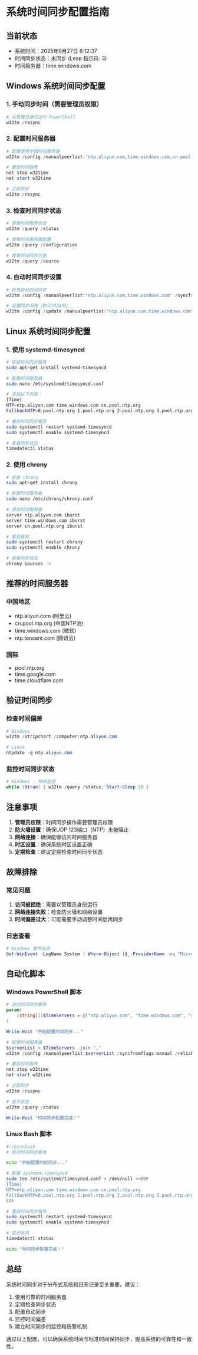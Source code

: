 # 系统时间同步配置指南

## 当前状态

- 系统时间：2025年9月27日 8:12:37
- 时间同步状态：未同步 (Leap 指示符: 3)
- 时间服务器：time.windows.com

## Windows 系统时间同步配置

### 1. 手动同步时间（需要管理员权限）

```powershell
# 以管理员身份运行 PowerShell
w32tm /resync
```

### 2. 配置时间服务器

```powershell
# 配置使用中国时间服务器
w32tm /config /manualpeerlist:"ntp.aliyun.com,time.windows.com,cn.pool.ntp.org" /syncfromflags:manual /reliable:yes /update

# 重启时间服务
net stop w32time
net start w32time

# 立即同步
w32tm /resync
```

### 3. 检查时间同步状态

```powershell
# 查看时间服务状态
w32tm /query /status

# 查看时间服务器配置
w32tm /query /configuration

# 查看时间同步历史
w32tm /query /source
```

### 4. 自动时间同步设置

```powershell
# 启用自动时间同步
w32tm /config /manualpeerlist:"ntp.aliyun.com,time.windows.com" /syncfromflags:manual /reliable:yes /update

# 设置同步间隔（默认1024秒）
w32tm /config /update /manualpeerlist:"ntp.aliyun.com,time.windows.com" /syncfromflags:manual /reliable:yes /update
```

## Linux 系统时间同步配置

### 1. 使用 systemd-timesyncd

```bash
# 安装时间同步服务
sudo apt-get install systemd-timesyncd

# 配置时间服务器
sudo nano /etc/systemd/timesyncd.conf

# 添加以下内容：
[Time]
NTP=ntp.aliyun.com time.windows.com cn.pool.ntp.org
FallbackNTP=0.pool.ntp.org 1.pool.ntp.org 2.pool.ntp.org 3.pool.ntp.org

# 重启时间同步服务
sudo systemctl restart systemd-timesyncd
sudo systemctl enable systemd-timesyncd

# 查看同步状态
timedatectl status
```

### 2. 使用 chrony

```bash
# 安装 chrony
sudo apt-get install chrony

# 配置时间服务器
sudo nano /etc/chrony/chrony.conf

# 添加时间服务器
server ntp.aliyun.com iburst
server time.windows.com iburst
server cn.pool.ntp.org iburst

# 重启服务
sudo systemctl restart chrony
sudo systemctl enable chrony

# 查看同步状态
chrony sources -v
```

## 推荐的时间服务器

### 中国地区

- ntp.aliyun.com (阿里云)
- cn.pool.ntp.org (中国NTP池)
- time.windows.com (微软)
- ntp.tencent.com (腾讯云)

### 国际

- pool.ntp.org
- time.google.com
- time.cloudflare.com

## 验证时间同步

### 检查时间偏差

```powershell
# Windows
w32tm /stripchart /computer:ntp.aliyun.com

# Linux
ntpdate -q ntp.aliyun.com
```

### 监控时间同步状态

```powershell
# Windows - 持续监控
while ($true) { w32tm /query /status; Start-Sleep 10 }
```

## 注意事项

1. **管理员权限**：时间同步操作需要管理员权限
2. **防火墙设置**：确保UDP 123端口（NTP）未被阻止
3. **网络连接**：确保能够访问时间服务器
4. **时区设置**：确保系统时区设置正确
5. **定期检查**：建议定期检查时间同步状态

## 故障排除

### 常见问题

1. **访问被拒绝**：需要以管理员身份运行
2. **网络连接失败**：检查防火墙和网络设置
3. **时间偏差过大**：可能需要手动调整时间后再同步

### 日志查看

```powershell
# Windows 事件日志
Get-WinEvent -LogName System | Where-Object {$_.ProviderName -eq "Microsoft-Windows-Time-Service"}
```

## 自动化脚本

### Windows PowerShell 脚本

```powershell
# 自动时间同步脚本
param(
    [string[]]$TimeServers = @("ntp.aliyun.com", "time.windows.com", "cn.pool.ntp.org")
)

Write-Host "开始配置时间同步..."

# 配置时间服务器
$serverList = $TimeServers -join ","
w32tm /config /manualpeerlist:$serverList /syncfromflags:manual /reliable:yes /update

# 重启时间服务
net stop w32time
net start w32time

# 立即同步
w32tm /resync

# 显示状态
w32tm /query /status

Write-Host "时间同步配置完成！"
```

### Linux Bash 脚本

```bash
#!/bin/bash
# 自动时间同步脚本

echo "开始配置时间同步..."

# 配置 systemd-timesyncd
sudo tee /etc/systemd/timesyncd.conf > /dev/null <<EOF
[Time]
NTP=ntp.aliyun.com time.windows.com cn.pool.ntp.org
FallbackNTP=0.pool.ntp.org 1.pool.ntp.org 2.pool.ntp.org 3.pool.ntp.org
EOF

# 重启时间同步服务
sudo systemctl restart systemd-timesyncd
sudo systemctl enable systemd-timesyncd

# 显示状态
timedatectl status

echo "时间同步配置完成！"
```

## 总结

系统时间同步对于分布式系统和日志记录至关重要。建议：

1. 使用可靠的时间服务器
2. 定期检查同步状态
3. 配置自动同步
4. 监控时间偏差
5. 建立时间同步的监控和告警机制

通过以上配置，可以确保系统时间与标准时间保持同步，提高系统的可靠性和一致性。
